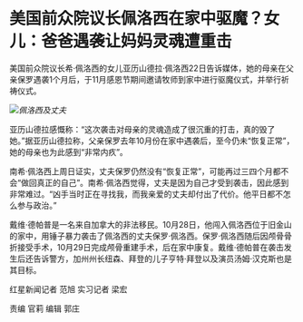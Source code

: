 # 美国前众院议长佩洛西在家中驱魔？女儿：爸爸遇袭让妈妈灵魂遭重击

美国前众院议长希·佩洛西的女儿亚历山德拉·佩洛西22日告诉媒体，她的母亲在父亲保罗遇袭1个月后，于11月感恩节期间邀请牧师到家中进行驱魔仪式，并举行祈祷仪式。

![](https://inews.gtimg.com/newsapp_bt/0/15624028986/1000)_佩洛西及丈夫_

亚历山德拉感慨称：“这次袭击对母亲的灵魂造成了很沉重的打击，真的毁了她。”据亚历山德拉称，父亲保罗去年10月份在家中遇袭后，至今仍未“恢复正常”，她的母亲也为此感到“非常内疚”。

南希·佩洛西上周日证实，丈夫保罗仍然没有“恢复正常”，可能再过三四个月都不会“做回真正的自己”。南希·佩洛西觉得，丈夫是因为自己才受到袭击，因此感到非常难过。“凶手当时正在寻找我，而我亲爱的丈夫却付出了代价。他平日都不怎么参与政治。”

戴维·德帕普是一名来自加拿大的非法移民。10月28日，他闯入佩洛西位于旧金山的家中，用锤子暴力袭击了佩洛西的丈夫保罗·佩洛西。保罗·佩洛西随后因颅骨骨折接受手术，10月29日完成颅骨重建手术，后在家中康复。戴维·德帕普在袭击发生后还告诉警方，加州州长纽森、拜登的儿子亨特·拜登以及演员汤姆·汉克斯也是其目标。

红星新闻记者 范旭 实习记者 梁宏

责编 官莉 编辑 郭庄

